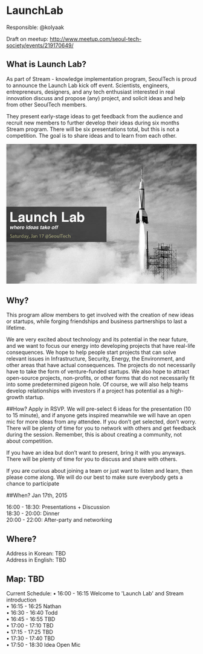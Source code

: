 # LaunchLab

Responsible: @kolyaak

Draft on meetup: http://www.meetup.com/seoul-tech-society/events/219170649/

## What is Launch Lab?
As part of Stream - knowledge implementation program, SeoulTech is proud to announce the Launch Lab kick off event. Scientists, engineers, entrepreneurs, designers, and any tech enthusiast interested in real innovation discuss and propose (any) project, and solicit ideas and help from other SeoulTech members.

They present early-stage ideas to get feedback from the audience and recruit new members to further develop their ideas during six months Stream program. There will be six presentations total, but this is not a competition. The goal is to share ideas and to learn from each other.

![Poster](https://github.com/SeoulTech/stream/blob/master/10-jan/launchlab/LaunchLab2.jpeg)
## Why?
This program allow members  to get involved with the creation of new ideas or startups, while forging friendships and business partnerships to last a lifetime. 

We are very excited about technology and its potential in the near future, and we want to focus our energy into developing projects that have real-life consequences. We hope to help people start projects that can solve relevant issues in Infrastructure, Security, Energy, the Environment, and other areas that have actual consequences. The projects do not necessarily have to take the form of venture-funded startups. We also hope to attract open-source projects, non-profits, or other forms that do not necessarily fit into some predetermined pigeon hole. Of course, we will also help teams develop relationships with investors if a project has potential as a high-growth startup.

##How? 
Apply in RSVP. We will pre-select 6 ideas for the presentation (10 to 15 minute), and if anyone gets inspired meanwhile we will have an open mic for more ideas from any attendee. If you don’t get selected, don’t worry. There will be plenty of time for you to network with others and get feedback during the session. Remember, this is about creating a community, not about competition.

If you have an idea but don’t want to present, bring it with you anyways. There will be plenty of time for you to discuss and share with others.

If you are curious about joining a team or just want to listen and learn, then please come along. We will do our best to make sure everybody gets a chance to participate

##When?
Jan 17th, 2015

16:00 - 18:30: Presentations + Discussion  
18:30 - 20:00: Dinner   
20:00 - 22:00: After-party and networking   

## Where?
Address in Korean: TBD  
Address in English: TBD  

## Map: TBD

Current Schedule:
• 16:00 - 16:15 Welcome to 'Launch Lab' and Stream introduction  
• 16:15 - 16:25 Nathan  
• 16:30 - 16:40 Todd  
• 16:45 - 16:55 TBD  
• 17:00 - 17:10 TBD  
• 17:15 - 17:25 TBD  
• 17:30 - 17:40 TBD  
• 17:50 - 18:30 Idea Open Mic








